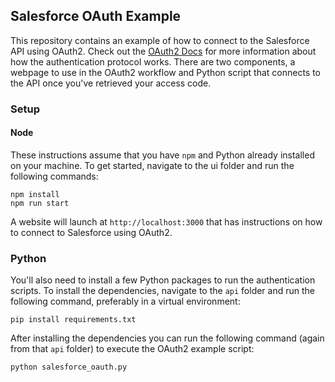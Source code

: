 ## Salesforce OAuth Example

This repository contains an example of how to connect to the Salesforce API using OAuth2. Check out the [OAuth2 Docs](https://oauth.net/2/) for more information about how the authentication protocol works. There are two components, a webpage to use in the OAuth2 workflow and Python script that connects to the API once you've retrieved your access code.

### Setup

#### Node

These instructions assume that you have `npm` and Python already installed on your machine. To get started, navigate to the ui folder and run the following commands:

```
npm install
npm run start
```

A website will launch at `http://localhost:3000` that has instructions on how to connect to Salesforce using OAuth2.

### Python

You'll also need to install a few Python packages to run the authentication scripts. To install the dependencies, navigate to the `api` folder and run the following command, preferably in a virtual environment:

```
pip install requirements.txt
```

After installing the dependencies you can run the following command (again from that `api` folder) to execute the OAuth2 example script:

```
python salesforce_oauth.py
```
